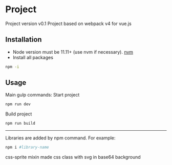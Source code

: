 # Project
Project version v0.1
Project based on webpack v4 for vue.js

## Installation

* Node version must be 11.11+ (use nvm if necessary). [nvm](https://github.com/creationix/nvm)
* Install all packages
```bash
npm -i
```

## Usage

Main gulp commands:
Start project
```bash
npm run dev
```
Build project
```bash
npm run build
```
___

Libraries are added by npm command. For example:
```bash
npm i #library-name
```
css-sprite mixin made css class with svg in base64 background